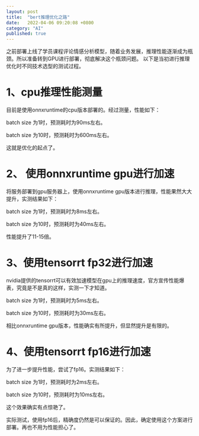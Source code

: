 ```yaml
---
layout: post
title:  "bert推理优化之路"
date:   2022-04-06 09:20:08 +0800
category: "AI"
published: true
---
```

之前部署上线了学员课程评论情感分析模型，随着业务发展，推理性能逐渐成为瓶颈。所以准备转到GPU进行部署，彻底解决这个瓶颈问题。
以下是当初进行推理优化时不同技术选型的测试过程。


# 1、cpu推理性能测量

目前是使用onnxruntime的cpu版本部署的。经过测量，性能如下：

batch size 为1时，预测耗时为90ms左右。

batch size 为10时，预测耗时为600ms左右。

这就是优化的起点了。
<!--more-->

# 2、 使用onnxruntime gpu进行加速
将服务部署到gpu服务器上，使用onnxruntime gpu版本进行推理，性能果然大大提升，实测结果如下：

batch size 为1时，预测耗时为8ms左右。

batch size 为10时，预测耗时为40ms左右。

性能提升了11-15倍。


# 3、使用tensorrt fp32进行加速
nvidia提供的tensorrt可以有效加速模型在gpu上的推理速度，官方宣传性能爆表，究竟是不是真的这样，实测一下才知道。

batch size 为1时，预测耗时为5ms左右。

batch size 为10时，预测耗时为30ms左右。

相比onnxruntime gpu版本，性能确实有所提升，但显然提升是有限的。

# 4、使用tensorrt fp16进行加速
为了进一步提升性能，尝试了fp16。实测结果如下：
   
batch size 为1时，预测耗时为2ms左右。

batch size 为10时，预测耗时为10ms左右。

这个效果确实有点惊艳了。

实际测试，使用fp16后，精确度仍然是可以保证的。因此，确定使用这个方案进行部署。再也不用为性能担心了。
